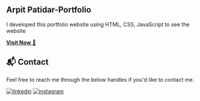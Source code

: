 ##  Arpit Patidar-Portfolio
I developed this portfolio website using HTML, CSS, JavaScript to see the website 

<a href="https://arpitpatidar.netlify.app/" target="_blank">**Visit Now** 🚀</a>

<h2>📬 Contact</h2>

Feel free to reach me through the below handles if you'd like to contact me.

[![linkedin](https://img.shields.io/badge/LinkedIn-0077B5?style=for-the-badge&logo=linkedin&logoColor=white)](https://www.linkedin.com/in/arpit-patidar-32205724b)
[![instagram](https://img.shields.io/badge/Instagram-E4405F?style=for-the-badge&logo=instagram&logoColor=white)](https://www.instagram.com/invites/contact/?i=wj4fuidkjkh2&utm_content=dmo1arb)
